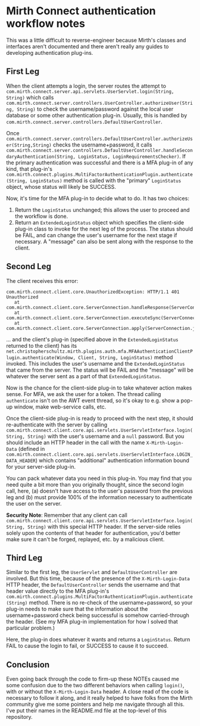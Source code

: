 # Mirth Connect authentication workflow notes

This was a little difficult to reverse-engineer because Mirth's classes and
interfaces aren't documented and there aren't really any guides to developing
authentication plug-ins.

## First Leg
When the client attempts a login, the server routes the attempt to
`com.mirth.connect.server.api.servlets.UserServlet.login(String, String)`
which calls `com.mirth.connect.server.controllers.UserController.authorizeUser(String, String)`
to check the username/password against the local user database or some other
authentication plug-in. Usually, this is handled by
`com.mirth.connect.server.controllers.DefaultUserController`.

Once `com.mirth.connect.server.controllers.DefaultUserController.authorizeUser(String,String)`
checks the username+password, it calls
`com.mirth.connect.server.controllers.DefaultUserController.handleSecondaryAuthentication(String, LoginStatus, LoginRequirementsChecker)`.
 If the primary authentication was successful and there is a MFA plug-in of
 any kind, that plug-in's
 `com.mirth.connect.plugins.MultiFactorAuthenticationPlugin.authenticate(String, LoginStatus)`
 method is called with the "primary" `LoginStatus` object, whose status will likely be SUCCESS.

Now, it's time for the MFA plug-in to decide what to do. It has two choices:

1. Return the `LoginStatus` unchanged; this allows the user to proceed and the workflow is done.
2. Return an `ExtendedLoginStatus` object which specifies the client-side
   plug-in class to invoke for the next leg of the process. The status
   should be FAIL, and can change the user's username for the next stage if
   necessary. A "message" can also be sent along with the response to the
   client.

## Second Leg
The client receives this error:

    com.mirth.connect.client.core.UnauthorizedException: HTTP/1.1 401 Unauthorized
	   at com.mirth.connect.client.core.ServerConnection.handleResponse(ServerConnection.java:477)
	   at com.mirth.connect.client.core.ServerConnection.executeSync(ServerConnection.java:256)
	   at com.mirth.connect.client.core.ServerConnection.apply(ServerConnection.java:166)

... and the client's plug-in (specified above in the `ExtendedLoginStatus`
returned to the client) has its
`net.christopherschultz.mirth.plugins.auth.mfa.MFAAuthenticationClientPlugin.authenticate(Window, Client, String, LoginStatus)`
method invoked. This includes the user's username and the `ExtendedLoginStatus`
that came from the server. The status will be FAIL and the "message" will be
whatever the server sent as a part of that `ExtendedLoginStatus`.

Now is the chance for the client-side plug-in to take whatever action makes
sense. For MFA, we ask the user for a token. The thread calling `authenticate`
isn't on the AWT event thread, so it's okay to e.g. show a pop-up window,
make web-service calls, etc.

Once the client-side plug-in is ready to proceed with the next step, it should
re-authenticate with the server by calling
`com.mirth.connect.client.core.api.servlets.UserServletInterface.login(String, String)`
with the user's username and a `null` password. But you should include an HTTP
header in the call with the name `X-Mirth-Login-Data` (defined in
`com.mirth.connect.client.core.api.servlets.UserServletInterface.LOGIN_DATA_HEADER`)
which contains "additional" authentication information bound for your
server-side plug-in.

You can pack whatever data you need in this plug-in. You may find that you
need quite a bit more than you originally thought, since the second login
call, here, (a) doesn't have access to the user's password from the previous
leg and (b) must provide 100% of the information necessary to authenticate
the user on the server.

**Security Note**: Remember that any client can call
`com.mirth.connect.client.core.api.servlets.UserServletInterface.login(String, String)`
with this special HTTP header. If the server-side relies solely upon the
contents of that header for authentication, you'd better make sure it can't
be forged, replayed, etc. by a malicious client.

## Third Leg

Similar to the first leg, the `UserServlet` and `DefaultUserController` are
involved. But this time, because of the presence of the `X-Mirth-Login-Data`
HTTP header, the `DefaultUserController` sends the username and that header
value directly to the MFA plug-in's
`com.mirth.connect.plugins.MultiFactorAuthenticationPlugin.authenticate(String)`
method. There is no re-check of the username+password, so your plug-in
needs to make sure that the information about the username+password check
being successful is somehow carried-through the header. (See my MFA plug-in
implementation for how I solved that particular problem.)

Here, the plug-in does whatever it wants and returns a `LoginStatus`. Return
FAIL to cause the login to fail, or SUCCESS to cause it to succeed.

## Conclusion

Even going back through the code to firm-up these NOTEs caused me some
confusion due to the two different behaviors when calling `login()`, with
or without the `X-Mirth-Login-Data` header. A close read of the code is
necessary to follow it along, and it really helped to have folks from the
Mirth community give me some pointers and help me navigate through all
this. I've put their names in the README.md file at the top-level of this
repository.
